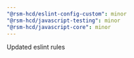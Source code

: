 ```yaml
---
"@rsm-hcd/eslint-config-custom": minor
"@rsm-hcd/javascript-testing": minor
"@rsm-hcd/javascript-core": minor
---
```


Updated eslint rules
